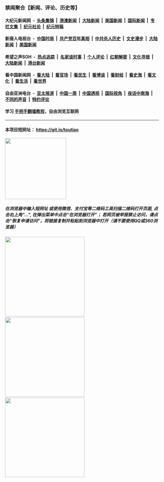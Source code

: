 ### 禁闻聚合【新闻、评论、历史等】

#### 大纪元新闻网 &nbsp;-&nbsp; [头条集锦](indexes/E头条集锦.md?t=03061203) &nbsp;|&nbsp; [港澳新闻](indexes/E港澳新闻.md?t=03061203)  &nbsp;|&nbsp; [大陆新闻](indexes/E大陆新闻.md?t=03061203) &nbsp;|&nbsp; [美国新闻](indexes/E美国新闻.md?t=03061203) &nbsp;|&nbsp; [国际新闻](indexes/E国际新闻.md?t=03061203) &nbsp;|&nbsp; [专栏文集](indexes/E专栏文集.md?t=03061203) &nbsp;|&nbsp; [纪元社论](indexes/E纪元社论.md?t=03061203) &nbsp;|&nbsp; [纪元特稿](indexes/E纪元特稿.md?t=03061203) 

#### 新唐人电视台 &nbsp;-&nbsp; [中国时局](indexes/N中国时局.md?t=03061203) &nbsp;|&nbsp; [共产党百年真相](indexes/N共产党百年真相.md?t=03061203) &nbsp;|&nbsp; [中共杀人历史](indexes/N中共杀人历史.md?t=03061203) &nbsp;|&nbsp; [文史漫步](indexes/N文史漫步.md?t=03061203) &nbsp;|&nbsp; [大陆新闻](indexes/N大陆新闻.md?t=03061203) &nbsp;|&nbsp; [美国新闻](indexes/N美国新闻.md?t=03061203)

#### 希望之声SOH &nbsp;-&nbsp; [热点追踪](indexes/H热点追踪.md?t=03061203) &nbsp;|&nbsp; [名家谈时事](indexes/H名家谈时事.md?t=03061203) &nbsp;|&nbsp; [个人评论](indexes/H个人评论.md?t=03061203)  &nbsp;|&nbsp; [红朝解密](indexes/H红朝解密.md?t=03061203) &nbsp;|&nbsp; [文化寻根](indexes/H文化寻根.md?t=03061203) &nbsp;|&nbsp; [大陆新闻](indexes/H大陆新闻.md?t=03061203) &nbsp;|&nbsp; [港台新闻](indexes/H港台新闻.md?t=03061203)

#### 看中国新闻网 &nbsp;-&nbsp; [看大陆](indexes/S看大陆.md?t=03061203) &nbsp;|&nbsp; [看官场](indexes/S看官场.md?t=03061203) &nbsp;|&nbsp; [看民生](indexes/S看民生.md?t=03061203)  &nbsp;|&nbsp; [看博谈](indexes/S看博谈.md?t=03061203) &nbsp;|&nbsp; [看财经](indexes/S看财经.md?t=03061203) &nbsp;|&nbsp; [看史海](indexes/S看史海.md?t=03061203) &nbsp;|&nbsp; [看文化](indexes/S看文化.md?t=03061203) &nbsp;|&nbsp; [看生活](indexes/S看生活.md?t=03061203) &nbsp;|&nbsp; [看世界](indexes/S看世界.md?t=03061203)

#### 自由亚洲电台 &nbsp;-&nbsp; [亚太报道](indexes/R亚太报道.md?t=03061203) &nbsp;|&nbsp; [中国一周](indexes/R中国一周.md?t=03061203) &nbsp;|&nbsp; [中国透视](indexes/R中国透视.md?t=03061203)  &nbsp;|&nbsp; [国际视角](indexes/R国际视角.md?t=03061203) &nbsp;|&nbsp; [夜话中南海](indexes/R夜话中南海.md?t=03061203) &nbsp;|&nbsp; [不同的声音](indexes/R不同的声音.md?t=03061203) &nbsp;|&nbsp; [特约评论](indexes/R特约评论.md?t=03061203)

#### 学习 [手把手翻墙教程](https://github.com/gfw-breaker/guides/wiki)，自由浏览互联网

----

#### 本项目短网址： https://git.io/toutiao
<img src="https://raw.githubusercontent.com/gfw-breaker/banned-news/master/scripts/img/qr.png" width="200px"/>  

##### 在浏览器中输入短网址 或使用微信、支付宝等二维码工具扫描二维码打开页面, 点击右上角"...", 在弹出菜单中点击“在浏览器打开”； 若网页被举报禁止访问，请点击“恢复申请访问”，将链接复制并粘贴到浏览器中打开（请不要使用QQ或360浏览器）

<img src="https://raw.githubusercontent.com/gfw-breaker/banned-news/master/scripts/img/1.png" width="260px"/> &nbsp; <img src="https://raw.githubusercontent.com/gfw-breaker/banned-news/master/scripts/img/2.png" width="260px"/> &nbsp; <img src="https://raw.githubusercontent.com/gfw-breaker/banned-news/master/scripts/img/3.png" width="260px"/>
